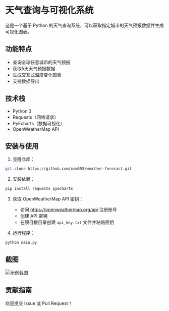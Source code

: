 # 天气查询与可视化系统

这是一个基于 Python 的天气查询系统，可以获取指定城市的天气预报数据并生成可视化图表。

## 功能特点
- 查询全球任意城市的天气预报
- 获取5天天气预报数据
- 生成交互式温度变化图表
- 支持数据导出

## 技术栈
- Python 3
- Requests（网络请求）
- PyEcharts（数据可视化）
- OpenWeatherMap API

## 安装与使用

1. 克隆仓库：
```bash
git clone https://github.com/xsm555/weather-forecast.git
```

2. 安装依赖：
```bash
pip install requests pyecharts
```

3. 获取 OpenWeatherMap API 密钥：
   - 访问 https://openweathermap.org/api 注册账号
   - 创建 API 密钥
   - 在项目根目录创建 `api_key.txt` 文件并粘贴密钥

4. 运行程序：
```bash
python main.py
```

## 截图
![示例截图](screenshot.png)

## 贡献指南
欢迎提交 Issue 或 Pull Request！